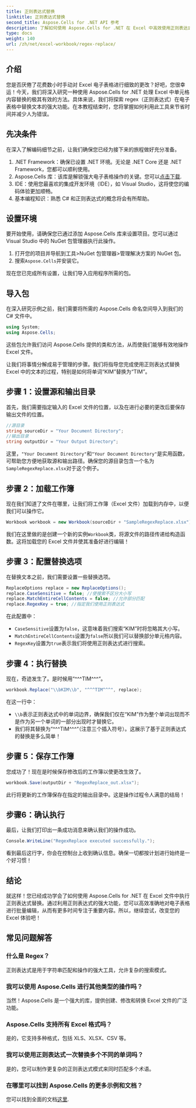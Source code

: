 ```yaml
---
title: 正则表达式替换
linktitle: 正则表达式替换
second_title: Aspose.Cells for .NET API 参考
description: 了解如何使用 Aspose.Cells for .NET 在 Excel 中高效使用正则表达式替换。提高电子表格任务的效率和准确性。
type: docs
weight: 140
url: /zh/net/excel-workbook/regex-replace/
---
```

## 介绍

您是否厌倦了花费数小时手动对 Excel 电子表格进行细致的更改？好吧，您很幸运！今天，我们将深入研究一种使用 Aspose.Cells for .NET 处理 Excel 中单元格内容替换的极其有效的方法。具体来说，我们将探索 regex（正则表达式）在电子表格中替换文本的强大功能。在本教程结束时，您将掌握如何利用此工具来节省时间并减少人为错误。

## 先决条件

在深入了解编码细节之前，让我们确保您已经为接下来的旅程做好充分准备。

1. .NET Framework：确保已设置 .NET 环境。无论是 .NET Core 还是 .NET Framework，您都可以顺利使用。
2.  Aspose.Cells 库：该库是解锁强大电子表格操作的关键。您可以[点击下载](https://releases.aspose.com/cells/net/).
3. IDE：使用您最喜欢的集成开发环境（IDE），如 Visual Studio，这将使您的编码体验更加顺畅。
4. 基本编程知识：熟悉 C# 和正则表达式的概念将会有所帮助。

## 设置环境

要开始使用，请确保您已通过添加 Aspose.Cells 库来设置项目。您可以通过 Visual Studio 中的 NuGet 包管理器执行此操作。

1. 打开您的项目并导航到工具>NuGet 包管理器>管理解决方案的 NuGet 包。
2. 搜索`Aspose.Cells`并安装它。

现在您已完成所有设置，让我们导入应用程序所需的包。

## 导入包

在深入研究示例之前，我们需要将所需的 Aspose.Cells 命名空间导入到我们的 C# 文件中。

```csharp
using System;
using Aspose.Cells;
```

这些包允许我们访问 Aspose.Cells 提供的类和方法，从而使我们能够有效地操作 Excel 文件。

让我们将事情分解成易于管理的步骤。我们将指导您完成使用正则表达式替换 Excel 中的文本的过程，特别是如何将单词“KIM”替换为“TIM”。

## 步骤 1：设置源和输出目录

首先，我们需要指定输入的 Excel 文件的位置，以及在进行必要的更改后要保存输出文件的位置。

```csharp
//源目录
string sourceDir = "Your Document Directory";
//输出目录
string outputDir = "Your Output Directory";
```

这里，`"Your Document Directory"`和`"Your Document Directory"`是实用函数，可帮助您方便地获取源和输出路径。确保您的源目录包含一个名为`SampleRegexReplace.xlsx`对于这个例子。

## 步骤 2：加载工作簿

现在我们知道了文件在哪里，让我们将工作簿（Excel 文件）加载到内存中，以便我们可以操作它。

```csharp
Workbook workbook = new Workbook(sourceDir + "SampleRegexReplace.xlsx");
```

我们在这里做的是创建一个新的实例`Workbook`类，将源文件的路径传递给构造函数。这将加载您的 Excel 文件并使其准备好进行编辑！

## 步骤 3：配置替换选项

在替换文本之前，我们需要设置一些替换选项。

```csharp
ReplaceOptions replace = new ReplaceOptions();
replace.CaseSensitive = false; //使搜索不区分大小写
replace.MatchEntireCellContents = false; //允许部分匹配
replace.RegexKey = true; //指定我们使用正则表达式
```

在此配置中：
- `CaseSensitive`设置为`false`，这意味着我们搜索“KIM”时将忽略其大小写。
- `MatchEntireCellContents`设置为`false`所以我们可以替换部分单元格内容。
- `RegexKey`设置为`true`表示我们将使用正则表达式进行搜索。

## 步骤 4：执行替换

现在，奇迹发生了。是时候用“^^^TIM^^^“。

```csharp
workbook.Replace("\\bKIM\\b", "^^^TIM^^^", replace);
```

在这一行中：
- `\\b`表示正则表达式中的单词边界，确保我们仅在“KIM”作为整个单词出现而不是作为另一个单词的一部分出现时才替换它。
- 我们将其替换为“^^^TIM^^^“（注意三个插入符号）。这展示了基于正则表达式的替换是多么简单！

## 步骤 5：保存工作簿

您成功了！现在是时候保存修改后的工作簿以使更改生效了。

```csharp
workbook.Save(outputDir + "RegexReplace_out.xlsx");
```

此行将更新的工作簿保存在指定的输出目录中。这是操作过程令人满意的结局！

## 步骤6：确认执行

最后，让我们打印出一条成功消息来确认我们的操作成功。

```csharp
Console.WriteLine("RegexReplace executed successfully.");
```

看到最后这行字，你会在控制台上收到确认信息。确保一切都按计划进行始终是一个好习惯！

## 结论

就这样！您已经成功学会了如何使用 Aspose.Cells for .NET 在 Excel 文件中执行正则表达式替换。通过利用正则表达式的强大功能，您可以高效准确地对电子表格进行批量编辑，从而有更多时间专注于重要内容。所以，继续尝试，改变您的 Excel 体验吧！

## 常见问题解答 

### 什么是 Regex？  
正则表达式是用于字符串匹配和操作的强大工具，允许复杂的搜索模式。

### 我可以使用 Aspose.Cells 进行其他类型的操作吗？  
当然！Aspose.Cells 是一个强大的库，提供创建、修改和转换 Excel 文件的广泛功能。

### Aspose.Cells 支持所有 Excel 格式吗？  
是的，它支持多种格式，包括 XLS、XLSX、CSV 等。

### 我可以使用正则表达式一次替换多个不同的单词吗？  
是的，您可以制作更复杂的正则表达式模式来同时匹配多个术语。

### 在哪里可以找到 Aspose.Cells 的更多示例和文档？  
您可以找到全面的文档[这里](https://reference.aspose.com/cells/net/).